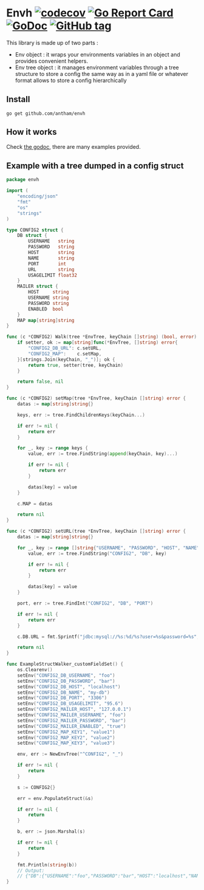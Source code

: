 # Envh [![codecov](https://codecov.io/gh/antham/envh/branch/master/graph/badge.svg)](https://codecov.io/gh/antham/envh) [![Go Report Card](https://goreportcard.com/badge/github.com/antham/envh)](https://goreportcard.com/report/github.com/antham/envh) [![GoDoc](https://godoc.org/github.com/antham/envh?status.svg)](http://godoc.org/github.com/antham/envh) [![GitHub tag](https://img.shields.io/github/tag/antham/envh.svg)]()

This library is made up of two parts :

- Env object : it wraps your environments variables in an object and provides convenient helpers.
- Env tree object : it manages environment variables through a tree structure to store a config the same way as in a yaml file or whatever format allows to store a config hierarchically

## Install

    go get github.com/antham/envh

## How it works

Check [the godoc](http://godoc.org/github.com/antham/envh), there are many examples provided.

## Example with a tree dumped in a config struct

```go
package envh

import (
	"encoding/json"
	"fmt"
	"os"
	"strings"
)

type CONFIG2 struct {
	DB struct {
		USERNAME   string
		PASSWORD   string
		HOST       string
		NAME       string
		PORT       int
		URL        string
		USAGELIMIT float32
	}
	MAILER struct {
		HOST     string
		USERNAME string
		PASSWORD string
		ENABLED  bool
	}
	MAP map[string]string
}

func (c *CONFIG2) Walk(tree *EnvTree, keyChain []string) (bool, error) {
	if setter, ok := map[string]func(*EnvTree, []string) error{
		"CONFIG2_DB_URL": c.setURL,
		"CONFIG2_MAP":    c.setMap,
	}[strings.Join(keyChain, "_")]; ok {
		return true, setter(tree, keyChain)
	}

	return false, nil
}

func (c *CONFIG2) setMap(tree *EnvTree, keyChain []string) error {
	datas := map[string]string{}

	keys, err := tree.FindChildrenKeys(keyChain...)

	if err != nil {
		return err
	}

	for _, key := range keys {
		value, err := tree.FindString(append(keyChain, key)...)

		if err != nil {
			return err
		}

		datas[key] = value
	}

	c.MAP = datas

	return nil
}

func (c *CONFIG2) setURL(tree *EnvTree, keyChain []string) error {
	datas := map[string]string{}

	for _, key := range []string{"USERNAME", "PASSWORD", "HOST", "NAME"} {
		value, err := tree.FindString("CONFIG2", "DB", key)

		if err != nil {
			return err
		}

		datas[key] = value
	}

	port, err := tree.FindInt("CONFIG2", "DB", "PORT")

	if err != nil {
		return err
	}

	c.DB.URL = fmt.Sprintf("jdbc:mysql://%s:%d/%s?user=%s&password=%s", datas["HOST"], port, datas["NAME"], datas["USERNAME"], datas["PASSWORD"])

	return nil
}

func ExampleStructWalker_customFieldSet() {
	os.Clearenv()
	setEnv("CONFIG2_DB_USERNAME", "foo")
	setEnv("CONFIG2_DB_PASSWORD", "bar")
	setEnv("CONFIG2_DB_HOST", "localhost")
	setEnv("CONFIG2_DB_NAME", "my-db")
	setEnv("CONFIG2_DB_PORT", "3306")
	setEnv("CONFIG2_DB_USAGELIMIT", "95.6")
	setEnv("CONFIG2_MAILER_HOST", "127.0.0.1")
	setEnv("CONFIG2_MAILER_USERNAME", "foo")
	setEnv("CONFIG2_MAILER_PASSWORD", "bar")
	setEnv("CONFIG2_MAILER_ENABLED", "true")
	setEnv("CONFIG2_MAP_KEY1", "value1")
	setEnv("CONFIG2_MAP_KEY2", "value2")
	setEnv("CONFIG2_MAP_KEY3", "value3")

	env, err := NewEnvTree("^CONFIG2", "_")

	if err != nil {
		return
	}

	s := CONFIG2{}

	err = env.PopulateStruct(&s)

	if err != nil {
		return
	}

	b, err := json.Marshal(s)

	if err != nil {
		return
	}

	fmt.Println(string(b))
	// Output:
	// {"DB":{"USERNAME":"foo","PASSWORD":"bar","HOST":"localhost","NAME":"my-db","PORT":3306,"URL":"jdbc:mysql://localhost:3306/my-db?user=foo\u0026password=bar","USAGELIMIT":95.6},"MAILER":{"HOST":"127.0.0.1","USERNAME":"foo","PASSWORD":"bar","ENABLED":true},"MAP":{"KEY1":"value1","KEY2":"value2","KEY3":"value3"}}
}
```
